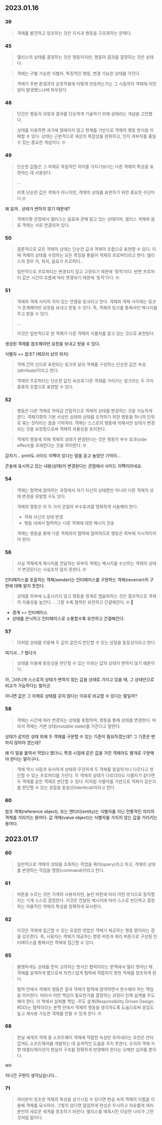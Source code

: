 ## 2023.01.16

### 39

> 객체를 발견하고 창조하는 것은 지식과 행동을 구조화하는 문제다.
> 

### 45

> 앨리스의 상태를 결정하는 것은 행동이지만, 행동의 결과를 결정하는 것은 상태다.
> 

> 객체는 구별 가능한 식별자, 특징적인 행동, 변경 가능한 상태를 가진다.
> 

> 객체가 주변 환경과의 상호작용에 어떻게 반응하는가는 그 시점까지 객체에 어떤 일이 발생했느냐에 좌우된다.
> 

### 48

> 인간은 행동의 과정과 결과를 단순하게 기술하기 위해 상태라는 개념을 고안했다.
> 

> 상태를 이용하면 과거에 얽매이지 않고 현재를 기반으로 객체의 행동 방식을 이해할 수 있다. 상태는 근본적으로 세상의 복잡성을 완화하고, 인지 과부하를 줄일 수 있는 중요한 개념이다. 🤓
> 

### 49

> 단순한 값들은 그 자체로 독립적인 의미를 가지기보다는 다른 객체의 특성을 표현하는 데 사용된다.
> 
> 
> …
> 
> 비록 단순한 값은 객체가 아니지만, 객체의 상태를 표현하기 위한 중요한 수단이다.🤓
> 

왜 일까.. 상태가 변하지 않기 때문에?

> 객체지향 관점에서 앨리스는 음료에 관해 알고 있는 상태이며, 앨리스 객체와 음료 객체는 서로 연결되어 있다.
> 

### 50

> 결론적으로 모든 객체의 상태는 단순한 값과 객체의 조합으로 표현할 수 있다. 이때 객체의 상태를 수정하는 모든 특징을 통틀어 객체의 프로퍼티라고 한다. 앨리스의 경우 키, 위치, 음료가 프로퍼티…
> 
> 
> 일반적으로 프로퍼티는 변경되지 않고 고정되기 때문에 ‘정적’이다. 반면 프로퍼티 값은 시간이 흐름에 따라 변경되기 때문에 ‘동적’이다. 🤓
> 

### 51

> 객체와 객체 사이의 의미 있는 연결을 링크라고 한다. 객체와 객체 사이에는 링크가 존재해야만 요청을 보내고 받을 수 있다. 즉, 객체의 링크를 통해서만 메시지를 주고 받을 수 있다.
> 
> 
> …
> 
> 이것은 일반적으로 한 객체가 다른 객체의 식별자를 알고 있는 것으로 표현된다.
> 


생성된 객체를 참조해야만 요청을 보내고 받을 수 있다. 

식별자 == 참조? (메모리 상의 위치)

> 객체 간의 선으로 표현되는 링크와 달리 객체를 구성하는 단순한 값은 속성(attribute)이라고 한다.
> 
> 
> 객체의 프로퍼티는 단순한 값인 속성과 다른 객체를 가리키는 링크라는 두 가지 종류의 조합으로 표현할 수 있다.
> 

### 52

> 행동은 다른 객체로 하여금 간접적으로 객체의 상태를 변경하는 것을 가능하게 한다. 객체지향의 기본 사상은 상태와 상태를 조작하기 위한 행동을 하나의 단위로 묶는 것이라는 점을 기억하라. 객체는 스스로의 행동에 의해서만 상태가 변경되는 것을 보장함으로써 객체의 자율성을 유지한다.
> 

> 객체의 행동에 의해 객체의 상태가 변경된다는 것은 행동이 부수 효과(side effect)를 초래한다는 것을 의미한다. 🤓
> 


갑자기… print도 사이드 이펙이 있다는 말을 듣고 놀랐던 기억이…

콘솔에 표시하고 있는 내용(상태)이 변경된다는 관점에서 사이드 이펙이라네요.

### 54

> 객체는 협력에 참여하는 과정에서 자기 자신의 상태뿐만 아니라 다른 객체의 상태 변경을 유발할 수도 있다.
> 

> 객체의 행동은 이 두 가지 관점의 부수효과를 명확하게 서술해야 한다.
> 
> - 객체 자신의 상태 변경
> - 행동 내에서 협력하는 다른 객체에 대한 메시지 전송

> 객체는 행동을 통해 다른 객체와의 협력에 참여하므로 행동은 외부에 가시적이어야 한다.
> 

### 56

> 사실 객체에게 메시지를 전달하는 외부의 객체는 메시지를 수신하는 객체의 상태가 변경된다는 사실조차 알지 못한다. 🤓
> 


인터페이스를 호출하는 객체(sender)는 인터페이스를 구현하는 객체(receiver)의 구현에 대해 알지 못한다.

> 상태를 외부에 노출시키지 않고 행동을 경계로 캡슐화하는 것은 결과적으로 객체의 자율성을 높인다. .. 그럴 수록 협력은 유연하고 간결해진다. 🤓 🧩
> 


- 경계 == 인터페이스
- 상태를 은닉하고 인터페이스로 소통할수록 유연하고 간결해진다.

### 57

> 이처럼 상태를 이용해 두 값이 같은지 판단할 수 있는 성질을 동등성이라고 한다.
> 


여기서 …? 했다가

> 상태를 이용해 동등성을 판단할 수 있는 이유는 값의 상태가 변하지 않기 떄문이다.
> 


아, 그러니까 스스로의 상태가 변하지 않는 값을 상태로 가지고 있을 때, 그 상태만으로 비교가 가능하다는 말이군.

아니면 값은 그 자체로 상태를 갖지 않다는 이유로 비교할 수 있다는 말일까?

### 58

> 객체는 시간에 따라 변경되는 상태를 포함하며, 행동을 통해 상태를 변경한다. 따라서 객체는 가변 상태(mutable state)를 가진다고 말한다.
> 

> 
> 


상태가 같지만 상태 외에 두 객체를 구분할 수 있는 기준이 필요하겠는데? 그 기준은 변하지 않아야 겠는데?

왜 이 말을 붙여서 적었나 했더니, 특정 시점에 같은 값을 가진 객체라도 별개로 구분해야 한다는 말이구나.

> 객체 역시 사람과 유사하게 상태와 무관하게 두 객체를 동일하거나 다르다고 판단할 수 있는 프로퍼티를 가진다. 두 객체의 상태가 다르더라도 식별자가 같다면 두 객체를 같은 객체로 판단할 수 있다. 이처럼 식별자를 기반으로 객체가 같은지를 판단할 수 있는 성질을 동일선(identical)이라고 한다.
> 

### 60

참조 객체(reference object), 또는 엔티티(entity)는 식별자를 지닌 전통적인 의미의 객체를 가리키는 용어다. 값 객체(value object)는 식별자를 가지지 않는 값을 가리키는 용어다.

## 2023.01.17

### 60

> 일반적으로 객체의 상태를 조회하는 작업을 쿼리(query)라고 하고, 객체의 상태를 변경하는 작업을 명령(command)이라고 한다.
> 

### 61

> 버튼을 누르는 것은 기계의 사용자지만, 눌린 버튼에 따라 어떤 방식으로 동작할지는 기계 스스로 결정한다. 이것은 전달된 메시지에 따라 스스로 판단하고 결정하는 자율적인 객체의 특성을 정확하게 묘사한다.
> 

### 62

> 이것은 객체에 접근할 수 있는 유일한 방법은 객체가 제공하는 행동 뿐이라는 점을 강조한다. 즉, 사용자는 객체가 제공하는 명령 버튼과 쿼리 버튼으로 구성된 인터페이스를 통해서만 객체에 접근할 수 있다.
> 

### 65

> 불행하게도 상태를 먼저 고려하는 방식은 협력이라는 문맥에서 멀리 벗어난 채 객체를 설계하게 함으로써 자연스럽게 협력에 적합하지 못한 객체를 창조하게 된다.
> 

> 협력 안에서 객체의 행동은 결국 객체가 협력에 참여하면서 완수해야 하는 책임을 의미한다. 따라서 어떤 책임이 필요한가를 결정하는 과정이 전체 설계를 주도해야 한다. 이 책에서 살펴볼 책임 -주도 설계(Responsibility Driven Design, RDD)는 협력이라는 문맥 안에서 객체의 행동을 생각하도록 도움으로써 응집도 높고 재사용 가능한 객체를 만들 수 있게 한다. 🤓
> 

### 68

> 현실 셰게의 객체 중 소프트웨어 객체에 적합한 속성만 추려내라는 조언은 안타깝게도 소프트웨어를 개발하는 데 실게적인 도움을 주지 못한다. 오히려 객체 지향 애플리케이션이 현실의 구조를 정확하게 반영해야 한다는 오해만 심어줄 뿐이다.
> 

`에피`

지나간 구현이 생각났습니다…

### 71

> 여러분이 창조한 객체의 특성을 상기시킬 수 있다면 현실 속의 객체의 이름을 이용해 객체를 묘사하라. 그렇지 않다면 깔끔하게 현싱르 무시하고 자유롭게 여러분만의 새로운 세계를 창조하기 바란다. 앨리스를 매혹시킨 이상한 나라가 그런 것처럼 말이다.
>
